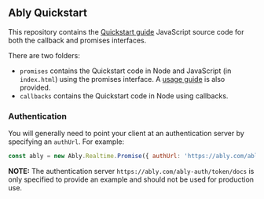 ## Ably Quickstart

This repository contains the [Quickstart guide](https://ably.com/docs/quick-start-guide) JavaScript source code for both the callback and promises interfaces.

There are two folders: 

* `promises` contains the Quickstart code in Node and JavaScript (in `index.html`) using the promises interface. A [usage guide](./promises/usage.md) is also provided.
* `callbacks` contains the Quickstart code in Node using callbacks.

### Authentication

You will generally need to point your client at an authentication server by specifying an `authUrl`. For example:

``` javascript
const ably = new Ably.Realtime.Promise({ authUrl: 'https://ably.com/ably-auth/token/docs' });
```

**NOTE:** The authentication server `https://ably.com/ably-auth/token/docs` is only specified to provide an example and should not be used for production use.

